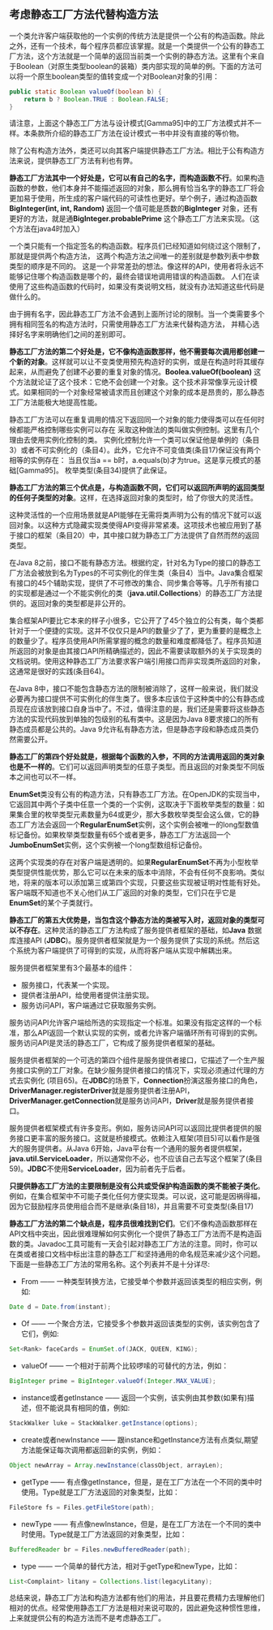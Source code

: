 ## 考虑静态工厂方法代替构造方法

一个类允许客户端获取他的一个实例的传统方法是提供一个公有的构造函数。除此之外，还有一个技术，每个程序员都应该掌握。就是一个类提供一个公有的静态工厂方法，这个方法就是一个简单的返回当前类一个实例的静态方法。这里有个来自于Boolean（对原生类型boolean的装箱）类内部实现的简单的例。下面的方法可以将一个原生boolean类型的值转变成一个对Boolean对象的引用：

```java
public static Boolean valueOf(boolean b) {
    return b ? Boolean.TRUE : Boolean.FALSE;
}
```

请注意，上面这个静态工厂方法与设计模式[Gamma95]中的工厂方法模式并不一样。本条款所介绍的静态工厂方法在设计模式一书中并没有直接的等价物。  

除了公有构造方法外，类还可以向其客户端提供静态工厂方法。相比于公有构造方法来说，提供静态工厂方法有利也有弊。

**静态工厂方法其中一个好处是，它可以有自己的名字，而构造函数不行**。如果构造函数的参数，他们本身并不能描述返回的对象，那么拥有恰当名字的静态工厂将会更加易于使用，所生成的客户端代码的可读性也更好。举个例子，通过构造函数**BigInteger(int, int, Random)** 返回一个值可能是质数的**BigInteger** 对象，还有更好的方法，就是通**BigInteger.probablePrime** 这个静态工厂方法来实现。（这个方法在java4时加入）

一个类只能有一个指定签名的构造函数。程序员们已经知道如何绕过这个限制了，那就是提供两个构造方法，
这两个构造方法之间唯一的差别就是参数列表中参数类型的顺序是不同的。
这是一个非常差劲的想法。像这样的API，使用者将永远不能够记住哪个构造函数是哪个的，最终会错误地调用错误的构造函数。
人们在读使用了这些构造函数的代码时，如果没有类说明文档，就没有办法知道这些代码是做什么的。

由于拥有名字，因此静态工厂方法不会遇到上面所讨论的限制。当一个类需要多个拥有相同签名的构造方法时，只需使用静态工厂方法来代替构造方法，
并精心选择好名字来明确他们之间的差别即可。

**静态工厂方法的第二个好处是，它不像构造函数那样，他不需要每次调用都创建一个新的对象**。这样就可以让不变类使用预先构造好的实例，或是在构造时将其缓存起来，从而避免了创建不必要的重复对象的情况。**Boolea.valueOf(boolean)** 这个方法就论证了这个技术：它绝不会创建一个对象。这个技术非常像享元设计模式。如果相同的一个对象经常被请求而且创建这个对象的成本是昂贵的，那么静态工厂方法能极大地提高性能。

静态工厂方法可以在重复调用的情况下返回同一个对象的能力使得类可以在任何时候都能严格控制哪些实例可以存在
采取这种做法的类叫做实例控制。这里有几个理由去使用实例化控制的类。
实例化控制允许一个类可以保证他是单例的（条目3）或者不可实例化的（条目4）。此外，它允许不可变值类(条目17)保证没有两个相等的实例存在：
当且仅当a == b时，a.equals(b)才为true。这是享元模式的基础[Gamma95]。
枚举类型(条目34)提供了此保证。

**静态工厂方法的第三个优点是，与构造函数不同，它们可以返回所声明的返回类型的任何子类型的对象**。这样，在选择返回对象的类型时，给了你很大的灵活性。

这种灵活性的一个应用场景就是API能够在无需将类声明为公有的情况下就可以返回对象。以这种方式隐藏实现类使得API变得非常紧凑。这项技术也被应用到了基于接口的框架（条目20）中，其中接口就为静态工厂方法提供了自然而然的返回类型。

在Java 8之前，接口不能有静态方法。根据约定，针对名为Type的接口的静态工厂方法会被放到名为Types的不可实例化的伴生类（条目4）当中。Java集合框架有接口的45个辅助实现，提供了不可修改的集合、同步集合等等。几乎所有接口的实现都是通过一个不能实例化的类（**java.util.Collections**）的静态工厂方法提供的。返回对象的类型都是非公开的。

集合框架API要比它本来的样子小很多，它公开了了45个独立的公有类，每个类都针对于一个便捷的实现。这并不仅仅只是API的数量少了了，更为重要的是概念上的数量少了。程序员使用API所需掌握的概念的数量和难度都降低了。程序员知道所返回的对象是由其接口API所精确描述的，因此不需要读取额外的关于实现类的文档说明。使用这种静态工厂方法要求客户端引用接口而非实现类所返回的对象，这通常是很好的实践(条目64)。

在Java 8中，接口不能包含静态方法的限制被消除了，这样一般来说，我们就没必要再为接口提供不可实例化的伴生类了。很多本应该位于这种类中的公有静态成员现在应该放到接口自身当中了。不过，值得注意的是，我们还是需要将这些静态方法的实现代码放到单独的包级别的私有类中。这是因为Java 8要求接口的所有静态成员都是公共的。Java 9允许私有静态方法，但是静态字段和静态成员类仍然需要公开。

**静态工厂的第四个好处就是，根据每个函数的入参，不同的方法调用返回的类对象也是不一样的**。它们可以返回声明类型的任意子类型。而且返回的对象类型不同版本之间也可以不一样。

**EnumSet**类没有公有的构造方法，只有静态工厂方法。在OpenJDK的实现当中，它返回其中两个子类中任意一个类的一个实例，这取决于下面枚举类型的数量：如果集合里的枚举类型元素数量为64或更少，那大多数枚举类型会这么做，它的静态工厂方法会返回一个**RegularEnumSet**实例，这个实例会被唯一的long型数值标记备份。如果枚举类型数量有65个或者更多，静态工厂方法返回一个**JumboEnumSet**实例，这个实例被一个long型数组标记备份。

这两个实现类的存在对客户端是透明的。如果**RegularEnumSet**不再为小型枚举类型提供性能优势，那么它可以在未来的版本中消除，不会有任何不良影响。类似地，将来的版本可以添加第三或第四个实现，只要这些实现被证明对性能有好处。客户端既不知道也不关心他们从工厂返回的对象的类型，它们只在乎它是**EnumSet**的某个子类就行。

**静态工厂的第五大优势是，当包含这个静态方法的类被写入时，返回对象的类型可以不存在**。这种灵活的静态工厂方法构成了服务提供者框架的基础，如**Java** 数据库连接API (**JDBC**)。服务提供者框架就是为一个服务提供了实现的系统。然后这个系统为客户端提供了可得到的实现，从而将客户端从实现中解耦出来。

服务提供者框架里有3个最基本的组件：
- 服务接口，代表某一个实现。
- 提供者注册API，给使用者提供注册实现。
- 服务访问API，客户端通过它获取服务实例。

服务访问API允许客户端给所选的实现指定一个标准。如果没有指定这样的一个标准，那么API返回一个默认实现的实例，或者允许客户端循环所有可得到的实例。服务访问API是灵活的静态工厂，它构成了服务提供者框架的基础。

服务提供者框架的一个可选的第四个组件是服务提供者接口，它描述了一个生产服务接口实例的工厂对象。在缺少服务提供者接口的情况下，实现必须通过代理的方式去实例化 (项目65)。在**JDBC**的场景下，**Connection**扮演这服务接口的角色，**DriverManager.registerDriver**就是服务提供者注册API，**DriverManager.getConnection**就是服务访问API，**Driver**就是服务提供者接口。

服务提供者框架模式有许多变形。例如，服务访问API可以返回比提供者提供的服务接口更丰富的服务接口。这就是桥接模式。依赖注入框架(项目5)可以看作是强大的服务提供者。从Java 6开始，Java平台有一个通用的服务者提供框架，**java.util.ServiceLoader**，所以通常你不必，也不应该自己去写这个框架了(条目59)。**JDBC**不使用**ServiceLoader**，因为前者先于后者。

**只提供静态工厂方法的主要限制是没有公共或受保护构造函数的类不能被子类化**。例如，在集合框架中不可能子类化任何方便实现类。可以说，这可能是因祸得福，因为它鼓励程序员使用组合而不是继承(条目18)，并且需要不可变类型(条目17)

**静态工厂方法的第二个缺点是，程序员很难找到它们**。它们不像构造函数那样在API文档中突出，因此很难理解如何实例化一个提供了静态工厂方法而不是构造函数的类。Javadoc工具可能有一天会引起对静态工厂方法的注意。同时，你可以在类或者接口文档中标出注意的静态工厂和坚持通用的命名规范来减少这个问题。下面是一些静态工厂方法的常用名称。这个列表并不是十分详尽:
- From —— 一种类型转换方法，它接受单个参数并返回该类型的相应实例，例如:
```java
Date d = Date.from(instant);
```
- Of —— 一个聚合方法，它接受多个参数并返回该类型的实例，该实例包含了它们，例如:
```java
Set<Rank> faceCards = EnumSet.of(JACK, QUEEN, KING);
```
- valueOf —— 一个相对于前两个比较啰嗦的可替代的方法，例如：
```java
BigInteger prime = BigInteger.valueOf(Integer.MAX_VALUE);
```
- instance或者getInstance —— 返回一个实例，该实例由其参数(如果有)描述，但不能说具有相同的值，例如:
```java
StackWalker luke = StackWalker.getInstance(options);
```
- create或者newInstance —— 跟instance和getInstance方法有点类似,期望方法能保证每次调用都返回新的实例，例如：
```java
Object newArray = Array.newInstance(classObject, arrayLen);
```
- getType —— 有点像getInstance，但是，是在工厂方法在一个不同的类中时使用。Type就是工厂方法返回的对象类型，比如：
```java
FileStore fs = Files.getFileStore(path);
```
- newType —— 有点像newInstance，但是，是在工厂方法在一个不同的类中时使用。Type就是工厂方法返回的对象类型，比如：
```java
BufferedReader br = Files.newBufferedReader(path);
```
- type ——  一个简单的替代方法，相对于getType和newType，比如：
```java
List<Complaint> litany = Collections.list(legacyLitany);
```
总结来说，静态工厂方法和构造方法都有他们的用法，并且要花费精力去理解他们相对的优点。经常使用静态工厂方法是相对来说可取的，因此避免这种惯性思维，上来就提供公有的构造方法而不是考虑静态工厂。





